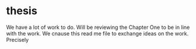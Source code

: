 # thesis 
We have a lot of work to do. Will be reviewing the Chapter One to be in line with the work. 
We cnause this read me file to exchange ideas on the work. 
Precisely

